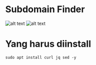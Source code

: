 # Subdomain Finder

![alt text](https://raw.githubusercontent.com/mugi789/subdomain-finder/main/Screenshot%20from%202021-02-25%2021-49-14.png)
![alt text](https://raw.githubusercontent.com/mugi789/subdomain-finder/main/Screenshot%20from%202021-02-25%2021-49-48.png)

# Yang harus diinstall
``` sudo apt install curl jq sed -y ```

